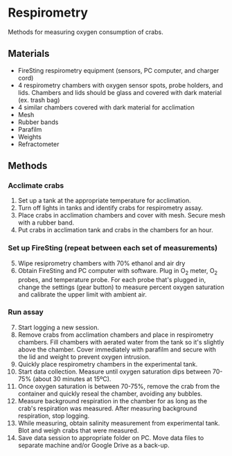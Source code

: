 # Respirometry

Methods for measuring oxygen consumption of crabs.

## Materials

- FireSting respirometry equipment (sensors, PC computer, and charger cord)
- 4 respirometry chambers with oxygen sensor spots, probe holders, and lids. Chambers and lids should be glass and covered with dark material (ex. trash bag)
- 4 similar chambers covered with dark material for acclimation
- Mesh
- Rubber bands
- Parafilm
- Weights
- Refractometer

## Methods

### Acclimate crabs

1. Set up a tank at the appropriate temperature for acclimation.
2. Turn off lights in tanks and identify crabs for respirometry assay.
3. Place crabs in acclimation chambers and cover with mesh. Secure mesh with a rubber band.
4. Put crabs in acclimation tank and crabs in the chambers for an hour.

### Set up FireSting (repeat between each set of measurements)

5. Wipe resiprometry chambers with 70% ethanol and air dry
6. Obtain FireSting and PC computer with software. Plug in O<sub>2</sub> meter, O<sub>2</sub> probes, and temperature probe. For each probe that's plugged in, change the settings (gear button) to measure percent oxygen saturation and calibrate the upper limit with ambient air.

### Run assay

7. Start logging a new session.
8. Remove crabs from acclimation chambers and place in respirometry chambers. Fill chambers with aerated water from the tank so it's slightly above the chamber. Cover immediately with parafilm and secure with the lid and weight to prevent oxygen intrusion.
9. Quickly place respirometry chambers in the experimental tank.
10. Start data collection. Measure until oxygen saturation dips between 70-75% (about 30 minutes at 15ºC).
11. Once oxygen saturation is between 70-75%, remove the crab from the container and quickly reseal the chamber, avoiding any bubbles.
12. Measure background respiration in the chamber for as long as the crab's respiration was measured. After measuring background respiration, stop logging.
13. While measuring, obtain salinity measurement from experimental tank. Blot and weigh crabs that were measured.
14. Save data session to appropriate folder on PC. Move data files to separate machine and/or Google Drive as a back-up.
